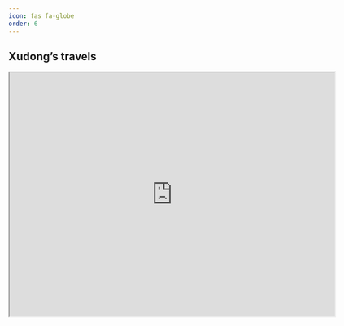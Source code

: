 ```yaml
---
icon: fas fa-globe
order: 6
---
```


## Xudong’s travels

<iframe src="https://www.google.com/maps/d/embed?mid=1TkS1SZj4GlReKpyKU3wBdxcFD-Dj0Rs&ehbc=2E312F" width="640" height="480"></iframe>
